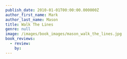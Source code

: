 ```yaml
---
publish_date: 2010-01-01T00:00:00.000000Z
author_first_name: Mark
author_last_name: Mason
title: Walk The Lines
genre: null
image: /images/book_images/mason_walk_the_lines.jpg
book_reviews:
  - review: 
    by: 
---
```

